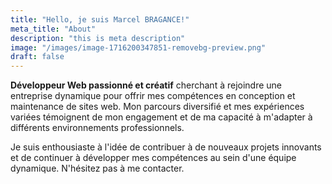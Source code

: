 ```yaml
---
title: "Hello, je suis Marcel BRAGANCE!"
meta_title: "About"
description: "this is meta description"
image: "/images/image-1716200347851-removebg-preview.png"
draft: false
---
```


**Développeur Web passionné et créatif** cherchant à rejoindre une entreprise dynamique pour offrir mes compétences en conception et maintenance de sites web. Mon parcours diversifié et mes expériences variées témoignent de mon engagement et de ma capacité à m'adapter à différents environnements professionnels.

Je suis enthousiaste à l'idée de contribuer à de nouveaux projets innovants et de continuer à développer mes compétences au sein d'une équipe dynamique. N'hésitez pas à me contacter.

